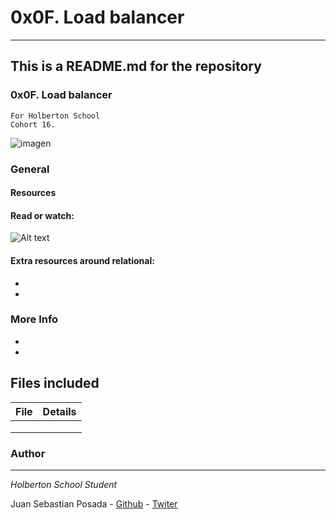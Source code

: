 # 0x0F. Load balancer
***
## This is a README.md for the repository
### 0x0F. Load balancer
```
For Holberton School
Cohort 16.
```
![imagen](https://s3.amazonaws.com/intranet-projects-files/holbertonschool-sysadmin_devops/275/qfdked8.png)
### General

#### Resources
#### Read or watch:

![Alt text]()

#### Extra resources around relational:

*
*

### More Info

*
*

## Files included

| File                 | Details                                    |
|--------------------- | ------------------------------------------ |
| []() |	       |
| []() |	       |
| []() |	       |


### Author
***
*Holberton School Student*

Juan Sebastian Posada  - [Github](https://github.com/Juansepo13) - [Twiter](https://twitter.com/@JuanSeb35904130)
